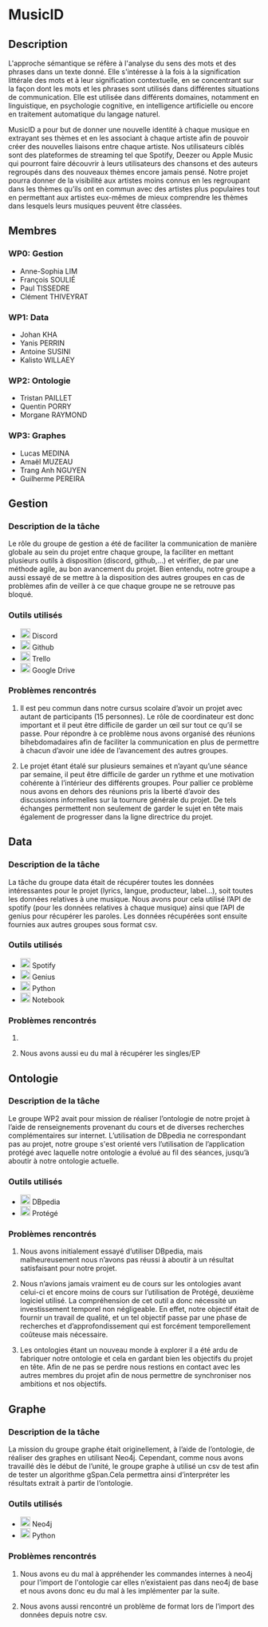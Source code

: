 # MusicID

## Description

L'approche sémantique se réfère à l'analyse du sens des mots et des phrases dans un texte donné. Elle s'intéresse à la fois à la signification littérale des mots et à leur signification contextuelle, en se concentrant sur la façon dont les mots et les phrases sont utilisés dans différentes situations de communication. Elle est utilisée dans différents domaines, notamment en linguistique, en psychologie cognitive, en intelligence artificielle ou encore en traitement automatique du langage naturel.

MusicID a pour but de donner une nouvelle identité à chaque musique en extrayant ses thèmes et en les associant à chaque artiste afin de pouvoir créer des nouvelles liaisons entre chaque artiste. Nos utilisateurs ciblés sont des plateformes de streaming tel que Spotify, Deezer ou Apple Music qui pourront faire découvrir à leurs utilisateurs des chansons et des auteurs regroupés dans des nouveaux thèmes encore jamais pensé. Notre projet pourra donner de la  visibilité aux artistes moins connus en les regroupant dans les thèmes qu’ils ont en commun avec des artistes plus populaires tout en permettant aux artistes eux-mêmes de mieux comprendre les thèmes dans lesquels leurs musiques peuvent être classées.

## Membres

### WP0: Gestion
- Anne-Sophia LIM
- François SOULIÉ
- Paul TISSEDRE
- Clément THIVEYRAT

### WP1: Data
- Johan KHA
- Yanis PERRIN
- Antoine SUSINI
- Kalisto WILLAEY

### WP2: Ontologie
- Tristan PAILLET
- Quentin PORRY
- Morgane RAYMOND

### WP3: Graphes
- Lucas MEDINA
- Amaël MUZEAU
- Trang Anh NGUYEN
- Guilherme PEREIRA

## Gestion

### Description de la tâche

Le rôle du groupe de gestion a été de faciliter la communication de manière globale au sein du projet entre chaque groupe, la faciliter en mettant plusieurs outils à disposition (discord, github,...) et vérifier, de par une méthode agile, au bon avancement du projet. Bien entendu, notre groupe a aussi essayé de se mettre à la disposition des autres groupes en cas de problèmes afin de veiller à ce que chaque groupe ne se retrouve pas bloqué. 

### Outils utilisés

- <img src="https://japaniste.fr/wp-content/uploads/2019/12/discord-logo-logodownload-download-logotipos-1.png" width="20" height="20"> Discord 
- <img src="https://i.imgur.com/3KuWqKX.jpg" width="20" height="20"> Github
- <img src="https://i.imgur.com/z9csoYY.png" width="20" height="20"> Trello
- <img src="https://i.imgur.com/uJpua3V.png" width="20" height="20"> Google Drive


### Problèmes rencontrés

1. Il est peu commun dans notre cursus scolaire d’avoir un projet avec autant de participants (15 personnes). Le rôle de coordinateur est donc important et il peut être difficile de garder un œil sur tout ce qu’il se passe. Pour répondre à ce problème nous avons organisé des réunions bihebdomadaires afin de faciliter la communication en plus de permettre à chacun d’avoir une idée de l’avancement des autres groupes. 

2. Le projet étant étalé sur plusieurs semaines et n’ayant qu’une séance par semaine, il peut être difficile de garder un rythme et une motivation cohérente à l’intérieur des différents groupes. Pour pallier ce problème nous avons en dehors des réunions pris la liberté d’avoir des discussions informelles sur la tournure générale du projet. De tels échanges permettent non seulement de garder le sujet en tête mais également de progresser dans la ligne directrice du projet.  

## Data

### Description de la tâche

La tâche du groupe data était de récupérer toutes les données intéressantes pour le projet (lyrics, langue, producteur, label…), soit toutes les données relatives à une musique. Nous avons pour cela utilisé l’API de spotify (pour les données relatives à chaque musique) ainsi que l’API de genius pour récupérer les paroles. Les données récupérées sont ensuite fournies aux autres groupes sous format csv.

### Outils utilisés

- <img src="https://i.imgur.com/ooT1vjs.png" width="20" height="20"> Spotify
- <img src="https://i.imgur.com/43pyNEu.png" width="20" height="20"> Genius
- <img src="https://i.imgur.com/mEJN8v6.png" width="20" height="20"> Python
- <img src="https://i.imgur.com/d8a6UxD.png" width="20" height="20"> Notebook

### Problèmes rencontrés

1. 

2. Nous avons aussi eu du mal à récupérer les singles/EP 







## Ontologie

### Description de la tâche

Le groupe WP2 avait pour mission de réaliser l’ontologie de notre projet à l’aide de renseignements provenant du cours et de diverses recherches complémentaires sur internet. L’utilisation de DBpedia ne correspondant pas au projet, notre groupe s'est orienté vers l’utilisation de l’application protégé avec laquelle notre ontologie a évolué au fil des séances, jusqu’à aboutir à notre ontologie actuelle.

### Outils utilisés

- <img src="https://i.imgur.com/ScPGXjg.png" width="20" height="20"> DBpedia
- <img src="https://i.imgur.com/MVFCXVt.gif" width="20" height="20"> Protégé



### Problèmes rencontrés

1. Nous avons initialement essayé d’utiliser DBpedia, mais malheureusement nous n’avons pas réussi à aboutir à un résultat satisfaisant pour notre projet.

2. Nous n’avions jamais vraiment eu de cours sur les ontologies avant celui-ci et encore moins de cours sur l’utilisation de Protégé, deuxième logiciel utilisé. La compréhension de cet outil a donc nécessité un investissement temporel non négligeable. En effet, notre objectif était de fournir un travail de qualité, et un tel objectif passe par une phase de recherches et d’approfondissement qui est forcément temporellement coûteuse mais nécessaire. 

3. Les ontologies étant un nouveau monde à explorer il a été ardu de fabriquer notre ontologie et cela en gardant bien les objectifs du projet en tête. Afin de ne pas se perdre nous restions en contact avec les autres membres du projet afin de nous permettre de synchroniser nos ambitions et nos objectifs.


## Graphe

### Description de la tâche

La mission du groupe graphe était originellement, à l’aide de l’ontologie, de réaliser des graphes en utilisant Neo4j. Cependant, comme nous avons travaillé  dès le début de l’unité, le groupe graphe à utilisé un csv de test afin de tester un algorithme gSpan.Cela permettra ainsi d’interpréter les résultats extrait à partir de l’ontologie.

### Outils utilisés

- <img src="https://i.imgur.com/sqivFJD.png" width="20" height="20"> Neo4j
- <img src="https://i.imgur.com/mEJN8v6.png" width="20" height="20"> Python

### Problèmes rencontrés

1. Nous avons eu du mal à appréhender les commandes internes à neo4j pour l'import de l'ontologie car elles n’existaient pas dans neo4j de base et nous avons donc eu du mal à les implémenter par la suite.

2. Nous avons aussi rencontré un problème de format lors de l’import des données depuis notre csv.
